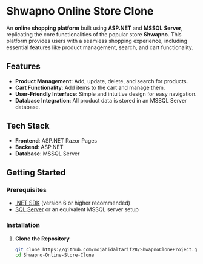 # Shwapno Online Store Clone

An **online shopping platform** built using **ASP.NET** and **MSSQL Server**, replicating the core functionalities of the popular store **Shwapno**. This platform provides users with a seamless shopping experience, including essential features like product management, search, and cart functionality.

## Features

- **Product Management**: Add, update, delete, and search for products.
- **Cart Functionality**: Add items to the cart and manage them.
- **User-Friendly Interface**: Simple and intuitive design for easy navigation.
- **Database Integration**: All product data is stored in an MSSQL Server database.

## Tech Stack

- **Frontend**: ASP.NET Razor Pages
- **Backend**: ASP.NET
- **Database**: MSSQL Server

## Getting Started

### Prerequisites

- [.NET SDK](https://dotnet.microsoft.com/download) (version 6 or higher recommended)
- [SQL Server](https://www.microsoft.com/en-us/sql-server/sql-server-downloads) or an equivalent MSSQL server setup

### Installation

1. **Clone the Repository**
   ```bash
   git clone https://github.com/mojahidaltarif28/ShwapnoCloneProject.git
   cd Shwapno-Online-Store-Clone
